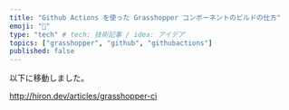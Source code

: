 ```yaml
---
title: "Github Actions を使った Grasshopper コンポーネントのビルドの仕方"
emoji: "🦏"
type: "tech" # tech: 技術記事 / idea: アイデア
topics: ["grasshopper", "github", "githubactions"]
published: false
---
```



以下に移動しました。

http://hiron.dev/articles/grasshopper-ci
